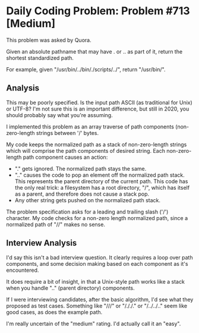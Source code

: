 # Daily Coding Problem: Problem #713 [Medium]

This problem was asked by Quora.

Given an absolute pathname that may have . or .. as part of it,
return the shortest standardized path.

For example,
given "/usr/bin/../bin/./scripts/../",
return "/usr/bin/".

## Analysis

This may be poorly specified.
Is the input path ASCII (as traditional for Unix) or UTF-8?
I'm not sure this is an important difference, but still in 2020,
you should probably say what you're assuming.

I implemented this problem as an array traverse of path components
(non-zero-length strings between '/' bytes.

My code keeps the normalized path as a stack of non-zero-length
strings which will comprise the path components of desired string.
Each non-zero-length path component causes an action:

* "." gets ignored. The normalized path stays the same.
* ".." causes the code to pop an element off the normalized path stack.
This represents the parent directory of the current path.
This code has the only real trick: a filesystem has a root directory,
"/", which has itself as a parent, and therefore does not cause
a stack pop.
* Any other string gets pushed on the normalized path stack.

The problem specification asks for a leading and trailing slash ('/')
character.
My code checks for a non-zero length normalized path,
since a normalized path of "//" makes no sense.

## Interview Analysis

I'd say this isn't a bad interview question.
It clearly requires a loop over path components,
and some decision making based on each component
as it's encountered.

It does require a bit of insight,
in that a Unix-style path works like a stack when you handle ".."
(parent directory) components.

If I were interviewing candidates,
after the basic algorithm,
I'd see what they proposed as test cases.
Something like "///" or "/././." or "/../../.." seem like good cases,
as does the example path.

I'm really uncertain of the "medium" rating.
I'd actually call it an "easy".

